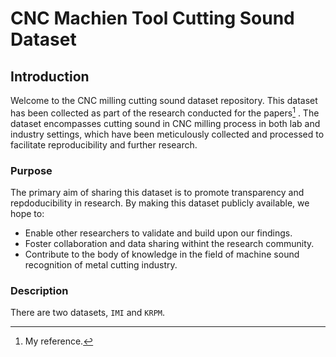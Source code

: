 # CNC Machien Tool Cutting Sound Dataset

## Introduction
Welcome to the CNC milling cutting sound dataset repository. This dataset has been collected as part of the research conducted for the papers[^1] . The dataset encompasses cutting sound in CNC milling process in both lab and industry settings, which have been meticulously collected and processed to facilitate reproducibility and further research.

[^1]: My reference.
[^2]: My reference2.

### Purpose
The primary aim of sharing this dataset is to promote transparency and repdoducibility in research. By making this dataset publicly available, we hope to:

* Enable other researchers to validate and build upon our findings.
* Foster collaboration and data sharing withint the research community.
* Contribute to the body of knowledge in the field of machine sound recognition of metal cutting industry.

### Description
There are two datasets, `IMI` and `KRPM`.




